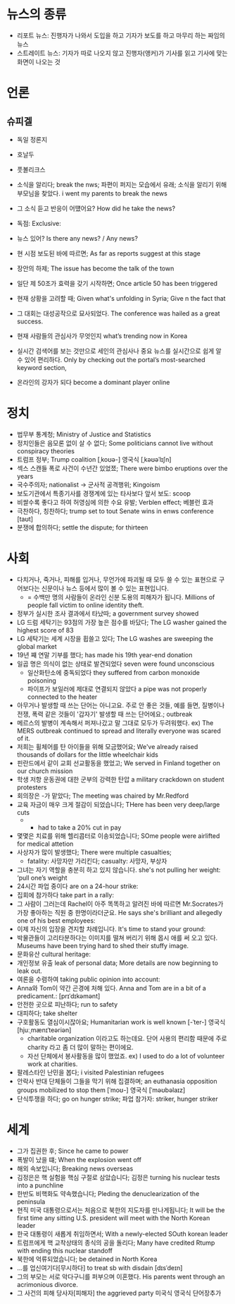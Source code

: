 # 뉴스의 종류
* 리포트 뉴스: 진행자가 나와서 도입을 하고 기자가 보도를 하고 마무리 하는 짜임의 뉴스
* 스트레이트 뉴스: 기자가 따로 나오지 않고 진행자(앵커)가 기사를 읽고 기사에 맞는 화면이 나오는 것


# 언론
## 슈피겔
* 독일 정론지 
* 호날두
* 풋볼리크스

* 소식을 알리다; break the nws; 파편이 퍼지는 모습에서 유래; 소식을 알리기 위해 부모님을 찾았다. i went my parents to break the news
* 그 소식 듣고 반응이 어떘어요? How did he take the news?
* 독점: Exclusive:
* 뉴스 있어? Is there any news? / Any news?
* 현 시점 보도된 바에 따르면; As far as reports suggest at this stage
* 장안의 하제; The issue has become the talk of the town
* 일단 제 50조가 효력을 갖기 시작하면; Once article 50 has been triggered
* 현재 상황을 고려할 때; Given what's unfolding in Syria; Give n the fact that
* 그 대회는 대성공작으로 묘사되었다. The conference was hailed as a great success. 
* 현재 사람들의 관심사가 무엇인지 what’s trending now in Korea 
* 실시간 검색어를 보는 것만으로 세인의 관심사나 중요 뉴스를 실시간으로 쉽게 알 수 있어 편리하다. Only by checking out the portal’s most-searched keyword section,
* 온라인의 강자가 되다 become a dominant player online 

# 정치
* 법무부 통계청; Ministry of Justice and Statistics
* 정치인들은 음모론 없이 살 수 없다; Some politicians cannot live without conspiracy theories
* 트럼프 정부; Trump coalition [ˌkoʊə-]  영국식 [ˌkəʊəˈlɪʃn]
* 섹스 스캔들 폭로 사건이 수년간 있었쬬; There were bimbo eruptions over the years
* 국수주의자; nationalist -> 군사적 공격행위; Kingoism
* 보도기관에서 특종기사를 경쟁계에 있는 타사보다 앞서 보도: scoop
* 비쌀수록 좋다고 하여 허영심에 의한 수요 유발; Verblen effect; 베블런 효과
* 극찬하다, 칭찬하다; trump set to tout Senate wins in enws conference [taʊt]
* 분쟁에 합의하다; settle the dispute; for thirteen

# 사회
* 다치거나, 죽거나, 피해를 입거나, 무언가에 파괴될 때 모두 쓸 수 있는 표현으로 구어보다는 신문이나 뉴스 등에서 많이 볼 수 있는 표현입니다.
	* = 수백만 명의 사람들이 온라인 신분 도용의 피해자가 됩니다. Millions of people fall victim to online identity theft.
* 정부가 실시한 조사 결과에서 타났따; a government survey showed
* LG 드럼 세탁기는 93점의 가장 높은 점수를 바닸다; The LG washer gained the highest score of 83
* LG 세탁기는 세계 시장을 휩쓸고 있다; The LG washes are sweeping the global market
* 19년 쨰 연말 기부를 했다; has made his 19th year-end donation
* 일곱 명은 의식이 없는 상태로 발견되었다 seven were found unconscious 
	*  일산화탄소에 중독되었다 they suffered from carbon monoxide poisoning
	* 파이프가 보일러에 제대로 연결되지 않았다 a pipe was not properly connected to the heater 
* 아무거나 발생할 때 쓰는 단어는 아니고요. 주로 안 좋은 것들, 예를 들면, 질병이나 전쟁, 폭력 같은 것들이 '갑자기' 발생할 때 쓰는 단어에요.; outbreak
* 메르스의 발병이 계속해서 퍼져나갔고 말 그대로 모두가 두려워했다. ex) The MERS outbreak continued to spread and literally everyone was scared of it.
* 저희는 휠체어를 탄 아이들을 위해 모금했어요; We've already raised thousands of dollars for the little wheelchair kids
* 핀란드에서 같이 교회 선교활동을 했었고; We served in Finland together on our church mission
* 학생 저항 운동권에 대한 군부의 강력한 탄압  a military crackdown on student protesters 
* 회의장은 -가 맡았다; The meeting was chaired by Mr.Redford
* 교육 자금이 매우 크게 절감이 되었습니다; THere has been very deep/large cuts
	* - had to take a 20% cut in pay
* 몇몇은 치료를 위해 헬리콥터로 이송되었습니다; SOme people were airlifted for medical attetion
* 사상자가 많이 발생했다; There were multiple casualties;
	* fatality: 사망자만 가리킨다; casualty: 사망자, 부상자
* 그녀는 자기 역할을 충분히 하고 있지 않습니다.  she's not pulling her weight: ‘pull one’s weight
*  24시간 파업 중이다 are on a 24-hour strike:
* 집회에 참가하다 take part in a rally: 
*   그 사람이 그러는데 Rachel이 아주 똑똑하고 알려진 바에 따르면 Mr.Socrates가 가장 좋아하는 직원 중 한명이라더군요. He says she's brilliant and allegedly one of his best employees:
* 이제 자신의 입장을 견지할 차례입니다. It's time to stand your ground: 
* 박물관들이 고리타분하다는 이미지를 떨쳐 버리기 위해 몹시 애를 써 오고 있다. Museums have been trying hard to shed their stuffy image. 
* 문화유산 cultural heritage: 
* 개인정보 유출 leak of personal data; More details are now beginning to leak out. 
* 여론을 수렴하여 taking public opinion into account: 
* Anna와 Tom이 약간 곤경에 처해 있다. Anna and Tom are in a bit of a predicament.:   [prɪˈdɪkəmənt]
* 안전한 곳으로 피난하다; run to safety
* 대피하다; take shelter
* 구호활동도 열심이시잖아요; Humanitarian work is well known
 [-ˈter-]  영국식 [hjuːˌmænɪˈteəriən]
 	* charitable organization 이라고도 하는데요. 단어 사용의 편리함 때문에 주로 charity 라고 좀 더 많이 말하는 편이에요. 
 	* 자선 단체에서 봉사활동을 많이 했었죠. ex) I used to do a lot of volunteer work at charities.
* 팔레스타인 난민을 봅다; i visited Palestinian refugees
* 안락사 반대 단체들이 그들을 막기 위해 집결하며; an euthanasia opposition groups mobilized to stop them [ˈmoʊ-]  영국식 [ˈməʊbəlaɪz]
* 단식투쟁을 하다; go on hunger strike; 파업 참가자: striker, hunger striker

# 세계
* 그가 집권한 후; Since he came to power
* 폭발이 났을 떄; When the explosion went off
* 해외 속보입니다; Breaking news overseas
* 김정은은 핵 실험을 핵심 구절로 삼았습니다; 김정은 turning his nuclear tests into a punchline
* 한반도 비핵화도 약속했습니다; Pleding the denuclearization of the peninsula
* 현직 미국 대통령으로서는 처음으로 북한의 지도자를 만나게됩니다; It will be the first time any sitting U.S. president will meet with the North Korean leader
* 한국 대통령이 새롭게 취임하면서; With a newly-elected SOuth korean leader
* 트럼프에게 핵 교착상태의 종식의 공을 돌리다; Many have credited Rtump with ending this nuclear standoff
* 북한에 억류되었습니다; be detained in North Korea
* …를 업신여기다[무시하다] to treat sb with disdain  [dɪsˈdeɪn]
* 그의 부모는 서로 악다구니를 퍼부으며 이혼했다. His parents went through an acrimonious divorce. 
* 그 사건의 피해 당사자[피해자] the aggrieved party 미국식  영국식   단어장추가